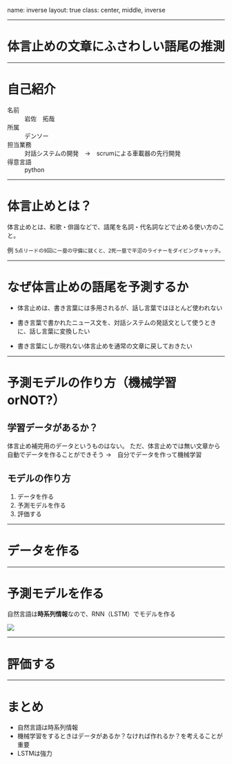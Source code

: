 name: inverse
layout: true
class: center, middle, inverse

---

# 体言止めの文章にふさわしい語尾の推測

---

# 自己紹介

<dl>
  <dt>名前</dt>
  <dd>岩佐　拓哉</dd>
  <dt>所属</dt>
  <dd>デンソー</dd>
  <dt>担当業務</dt>
  <dd>対話システムの開発　→　scrumによる車載器の先行開発</dd>
  <dt>得意言語</dt>
  <dd>python</dd>
<dl>
  
---

# 体言止めとは？

体言止めとは、和歌・俳諧などで、語尾を名詞・代名詞などで止める使い方のこと。

例
`
5点リードの9回に一塁の守備に就くと、2死一塁で平沼のライナーをダイビングキャッチ。
`

---

# なぜ体言止めの語尾を予測するか

- 体言止めは、書き言葉には多用されるが、話し言葉ではほとんど使われない

- 書き言葉で書かれたニュース文を、対話システムの発話文として使うときに、話し言葉に変換したい

- 書き言葉にしか現れない体言止めを通常の文章に戻しておきたい


---

# 予測モデルの作り方（機械学習orNOT?）

## 学習データがあるか？
体言止め補完用のデータというものはない。
ただ、体言止めでは無い文章から自動でデータを作ることができそう
→　自分でデータを作って機械学習

## モデルの作り方

1. データを作る
2. 予測モデルを作る
3. 評価する

---

# データを作る

---

# 予測モデルを作る

自然言語は**時系列情報**なので、RNN（LSTM）でモデルを作る

![](https://image.slidesharecdn.com/20150831jcsssummer-150901075627-lva1-app6892/95/-44-638.jpg?cb=1441094377)

---

# 評価する


---

# まとめ

- 自然言語は時系列情報
- 機械学習をするときはデータがあるか？なければ作れるか？を考えることが重要
- LSTMは強力